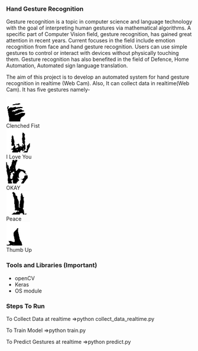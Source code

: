 ### Hand Gesture Recognition 

Gesture recognition is a topic in computer science and language technology with the goal of interpreting human gestures via mathematical algorithms. A specific part of Computer Vision field, gesture recognition, has gained great attention in recent years. Current focuses in the field include emotion recognition from face and hand gesture recognition. Users can use simple gestures to control or interact with devices without physically touching them. Gesture recognition has also benefited in the field of Defence, Home Automation, Automated sign language translation.

The aim of this project is to develop an automated system for hand gesture recognition in realtime (Web Cam). Also, It can collect data in realtime(Web Cam). It has five gestures namely-

<img src="data/train/Clenched_fist/4.jpg"> <br> Clenched Fist </img> </br>
<img src="data/train/ILY/3.jpg"> <br> I Love You </img> </br>
<img src="data/train/okay/7.jpg"> <br> OKAY </img> </br>
<img src="data/train/peace/17.jpg"> <br> Peace </img> </br>
<img src="data/train/Thumb_up/18.jpg"> <br> Thumb Up </img> </br>


### Tools and Libraries (Important)

- openCV
- Keras
- OS module

### Steps To Run

To Collect Data at realtime =>python collect_data_realtime.py

To Train Model =>python train.py

To Predict Gestures at realtime =>python predict.py

